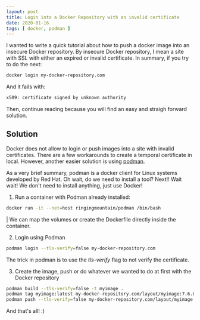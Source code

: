 ```yaml
---
layout: post
title: Login into a Docker Repository with an invalid certificate
date: 2020-01-16
tags: [ docker, podman ]
---
```


I wanted to write a quick tutorial about how to push a docker image into an insecure Docker repository. By insecure Docker repository, I mean a site with SSL with either an expired or invalid certificate. In summary, if you try to do the next:

```bash
docker login my-docker-repository.com
```

And it fails with:

```bash
x509: certificate signed by unknown authority
```

Then, continue reading because you will find an easy and straigh forward solution.

## Solution

Docker does not allow to login or push images into a site with invalid certificates. There are a few workarounds to create a temporal certificate in local. However, another easier solution is using [podman](https://podman.io/). 

As a very brief summary, podman is a docker client for Linux systems developed by Red Hat. Oh wait, do we need to install a tool? Next!! Wait wait! We don't need to install anything, just use Docker!

1. Run a container with Podman already installed:

```bash
docker run -it --net=host ringingmountain/podman /bin/bash
```

| We can map the volumes or create the Dockerfile directly inside the container.

2. Login using Podman

```bash
podman login --tls-verify=false my-docker-repository.com
```

The trick in podman is to use the *tls-verify* flag to not verify the certificate.

3. Create the image, push or do whatever we wanted to do at first with the Docker repository

```bash
podman build --tls-verify=false -t myimage .
podman tag myimage:latest my-docker-repository.com/layout/myimage:7.6.0-2
podman push --tls-verify=false my-docker-repository.com/layout/myimage:7.6.0-2
```

And that's all! :)